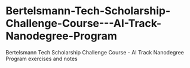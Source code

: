 # Bertelsmann-Tech-Scholarship-Challenge-Course---AI-Track-Nanodegree-Program
Bertelsmann Tech Scholarship Challenge Course - AI Track Nanodegree Program exercises and notes 
